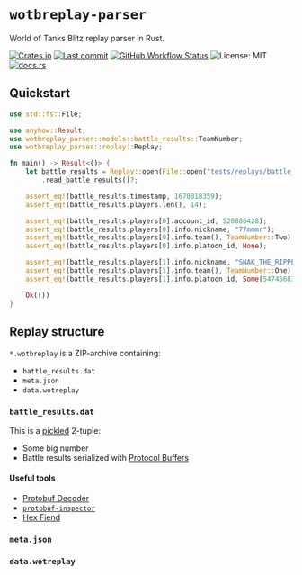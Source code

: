 # `wotbreplay-parser`

World of Tanks Blitz replay parser in Rust.

[![Crates.io](https://img.shields.io/crates/v/wotbreplay-parser)](https://crates.io/crates/wotbreplay-parser)
[![Last commit](https://img.shields.io/github/last-commit/eigenein/wotbreplay-parser)](https://github.com/eigenein/wotbreplay-parser/commits/main)
[![GitHub Workflow Status](https://img.shields.io/github/actions/workflow/status/eigenein/wotbreplay-parser/check.yaml)](https://github.com/eigenein/wotbreplay-parser/actions)
![License: MIT](https://img.shields.io/crates/l/wotbreplay-parser)
[![docs.rs](https://img.shields.io/docsrs/wotbreplay-parser)](https://docs.rs/wotbreplay-parser)

## Quickstart

```rust
use std::fs::File;

use anyhow::Result;
use wotbreplay_parser::models::battle_results::TeamNumber;
use wotbreplay_parser::replay::Replay;

fn main() -> Result<()> {
    let battle_results = Replay::open(File::open("tests/replays/battle_results.wotbreplay")?)?
        .read_battle_results()?;

    assert_eq!(battle_results.timestamp, 1670018359);
    assert_eq!(battle_results.players.len(), 14);

    assert_eq!(battle_results.players[0].account_id, 520886428);
    assert_eq!(battle_results.players[0].info.nickname, "77mmmr");
    assert_eq!(battle_results.players[0].info.team(), TeamNumber::Two);
    assert_eq!(battle_results.players[0].info.platoon_id, None);

    assert_eq!(battle_results.players[1].info.nickname, "SNAK_THE_RIPPER");
    assert_eq!(battle_results.players[1].info.team(), TeamNumber::One);
    assert_eq!(battle_results.players[1].info.platoon_id, Some(547466834));

    Ok(())
}
```

## Replay structure

`*.wotbreplay` is a ZIP-archive containing:
- `battle_results.dat`
- `meta.json`
- `data.wotreplay`

### `battle_results.dat`

This is a [pickled](https://docs.python.org/3/library/pickle.html) 2-tuple:
- Some big number
- Battle results serialized with [Protocol Buffers](https://developers.google.com/protocol-buffers)

#### Useful tools

- [Protobuf Decoder](https://protobuf-decoder.netlify.app/)
- [`protobuf-inspector`](https://github.com/mildsunrise/protobuf-inspector)
- [Hex Fiend](https://hexfiend.com/)

### `meta.json`

### `data.wotreplay`
